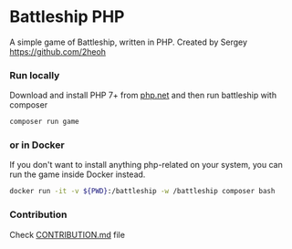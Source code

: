 # Battleship PHP

A simple game of Battleship, written in PHP. Created by Sergey https://github.com/2heoh 

### Run locally

Download and install PHP 7+ from [php.net](https://www.php.net/)
and then run battleship with composer

```bash
composer run game
```

### or in Docker

If you don't want to install anything php-related on your system, you can
run the game inside Docker instead.

```bash
docker run -it -v ${PWD}:/battleship -w /battleship composer bash
```

### Contribution

Check [CONTRIBUTION.md](CONTRIBUTION.md) file
